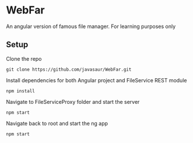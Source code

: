 # WebFar

An angular version of famous file manager. For learning purposes only

## Setup
Clone the repo 
```
git clone https://github.com/javasaur/WebFar.git
```
Install dependencies for both Angular project and FileService REST module
```
npm install
```
Navigate to FileServiceProxy folder and start the server
```
npm start
```
Navigate back to root and start the ng app
```
npm start
```


